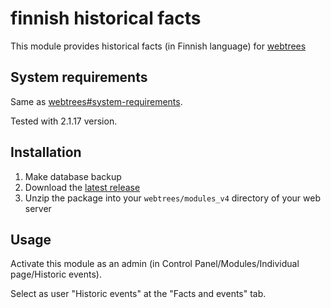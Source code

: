 # finnish historical facts
This module provides historical facts (in Finnish language) for [webtrees](https://www.webtrees.net/)

## System requirements
Same as [webtrees#system-requirements](https://github.com/fisharebest/webtrees#system-requirements).

Tested with 2.1.17 version.

## Installation
1. Make database backup
1. Download the [latest release]()
1. Unzip the package into your `webtrees/modules_v4` directory of your web server

## Usage
Activate this module as an admin (in Control Panel/Modules/Individual page/Historic events).

Select as user "Historic events" at the "Facts and events" tab. 
